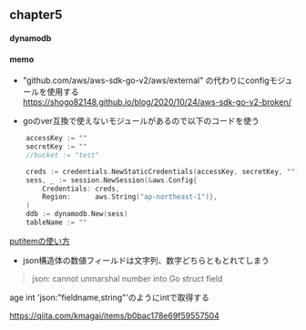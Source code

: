 ## chapter5
#### dynamodb

#### memo
- "github.com/aws/aws-sdk-go-v2/aws/external" の代わりにconfigモジュールを使用する  
https://shogo82148.github.io/blog/2020/10/24/aws-sdk-go-v2-broken/

- goのver互換で使えないモジュールがあるので以下のコードを使う
```go
	accessKey := ""
	secretKey := ""
	//bucket := "test"

	creds := credentials.NewStaticCredentials(accessKey, secretKey, "")
	sess, _ := session.NewSession(&aws.Config{
		Credentials: creds,
		Region:      aws.String("ap-northeast-1")},
	)
	ddb := dynamodb.New(sess)
	tableName := ""
```
[putitemの使い方](https://gammalab.net/blog/8jpanck5k5t9u/s)

- json構造体の数値フィールドは文字列、数字どちらともとれてしまう
> json: cannot unmarshal number into Go struct field

age int 'json:"fieldname,string"'のようにintで取得する

https://qiita.com/kmagai/items/b0bac178e69f59557504